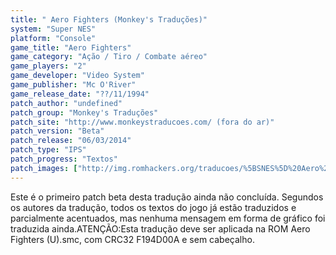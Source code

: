 ```yaml
---
title: " Aero Fighters (Monkey's Traduções)"
system: "Super NES"
platform: "Console"
game_title: "Aero Fighters"
game_category: "Ação / Tiro / Combate aéreo"
game_players: "2"
game_developer: "Video System"
game_publisher: "Mc O'River"
game_release_date: "??/11/1994"
patch_author: "undefined"
patch_group: "Monkey's Traduções"
patch_site: "http://www.monkeystraducoes.com/ (fora do ar)"
patch_version: "Beta"
patch_release: "06/03/2014"
patch_type: "IPS"
patch_progress: "Textos"
patch_images: ["http://img.romhackers.org/traducoes/%5BSNES%5D%20Aero%20Fighters%20-%20Monkey's%20Tradu%C3%A7%C3%B5es%20-%201.png","http://img.romhackers.org/traducoes/%5BSNES%5D%20Aero%20Fighters%20-%20Monkey's%20Tradu%C3%A7%C3%B5es%20-%202.png","http://img.romhackers.org/traducoes/%5BSNES%5D%20Aero%20Fighters%20-%20Monkey's%20Tradu%C3%A7%C3%B5es%20-%203.png"]
---
```

Este é o primeiro patch beta desta tradução ainda não concluída. Segundos os autores da tradução, todos os textos do jogo já estão traduzidos e parcialmente acentuados, mas nenhuma mensagem em forma de gráfico foi traduzida ainda.ATENÇÃO:Esta tradução deve ser aplicada na ROM Aero Fighters (U).smc, com CRC32 F194D00A e sem cabeçalho.